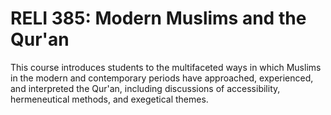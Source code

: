 # RELI 385: Modern Muslims and the Qur'an

This course introduces students to the multifaceted ways in which Muslims in the modern and contemporary periods have approached, experienced, and interpreted the Qur'an, including discussions of accessibility, hermeneutical methods, and exegetical themes.